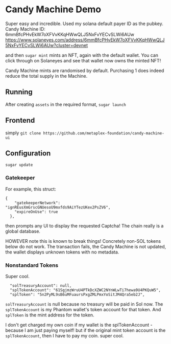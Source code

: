 # Candy Machine Demo
Super easy and incredible. Used my solana default payer ID as the pubkey.
Candy Machine ID: 6mmBfcPHvEkW7oXFVvKKqHWwQLJ5NxFvYECvSLWi6AUw
https://www.solaneyes.com/address/6mmBfcPHvEkW7oXFVvKKqHWwQLJ5NxFvYECvSLWi6AUw?cluster=devnet

and then `sugar mint` mints an NFT, again with the default wallet. You can click through on Solaneyes and see that wallet now owns the minted NFT!

Candy Machine mints are randomised by default. Purchasing 1 does indeed reduce the total supply in the Machine.


## Running
After creating `assets` in the required format, `sugar launch`

## Frontend
simply `git clone https://github.com/metaplex-foundation/candy-machine-ui`


## Configuration
`sugar update`

### Gatekeeper
For example, this struct:

```
{
    "gatekeeperNetwork": "ignREusXmGrscGNUesoU9mxfds9AiYTezUKex2PsZV6",
    "expireOnUse": true
  },
```

then prompts any UI to display the requested Captcha! The chain really is a global database.

HOWEVER note this is known to break things! Concretely non-SOL tokens below do not work. The transaction fails, the Candy Machine is not updated, the wallet displays unknown tokens with no metadata.

### Nonstandard Tokens

Super cool.

```
  "solTreasuryAccount": null,
  "splTokenAccount": "61SgjmzWruU4PTkDcXZWC2NYnWLwTi7hewa9U4PKQuW5",
  "splToken": "5n2PyML9sB6uMFuaursPxgZMLPmxYoSitJM4Qra5eb2J",
```
`solTreasuryAccount` is null because no treasury will be paid in Sol now. The `splTokenAccount` is my Phantom wallet's token account for that token. And `splToken` is the mint address for the token.

I don't get charged my own coin if my wallet is the splTokenAccount - because I am just paying myself! but if the original mint token account is the `splTokenAccount`, then I have to pay my coin. super cool.
